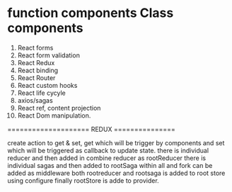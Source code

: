 function components 
Class components
=================
1. React forms 
2. React form validation 
3. React Redux 
4. React binding 
5. React Router 
6. React custom hooks 
7. React life cycyle 
8. axios/sagas
9. React ref, content projection
10. React Dom manipulation. 



==================== REDUX ===============

create action to get & set, get which will be trigger by components and set which will be triggered as callback to update state.
there is individual reducer and then added in combine reducer as rootReducer 
there is individual sagas and then added to rootSaga within all and fork can be added as middleware
both rootreducer and rootsaga is added to root store using configure
finally rootStore is adde to provider.